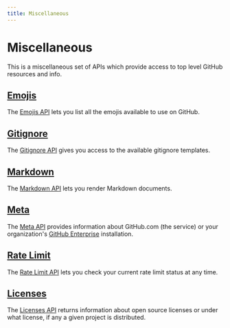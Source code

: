 ```yaml
---
title: Miscellaneous
---
```


# Miscellaneous

This is a miscellaneous set of APIs which provide access to top level GitHub resources and info.

## [Emojis][]

The [Emojis API][Emojis] lets you list all the emojis available to use on
GitHub.

## [Gitignore][]

The [Gitignore API][Gitignore] gives you access to the available gitignore
templates.

## [Markdown][]

The [Markdown API][Markdown] lets you render Markdown documents.

## [Meta][]

The [Meta API][Meta] provides information about GitHub.com (the service) or your
organization's [GitHub Enterprise](https://enterprise.github.com/) installation.

## [Rate Limit][]

The [Rate Limit API][Rate Limit] lets you check your current rate limit
status at any time.

## [Licenses][]

The [Licenses API][Licenses] returns information about open source licenses or under what license, if any a given project is distributed.

[Emojis]: /v3/emojis
[Gitignore]: /v3/gitignore
[Markdown]: /v3/markdown
[Meta]: /v3/meta
[Rate Limit]: /v3/rate_limit
[Licenses]: /v3/licenses
